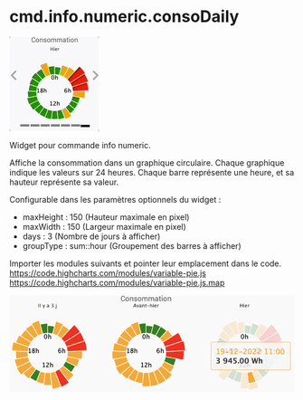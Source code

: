 # cmd.info.numeric.consoDaily
![Dashboard hover](/img/DashboardCarousel.gif)

Widget pour commande info numeric.

Affiche la consommation dans un graphique circulaire.
Chaque graphique indique les valeurs sur 24 heures.
Chaque barre représente une heure, et sa hauteur représente sa valeur.

Configurable dans les paramètres optionnels du widget :
- maxHeight : 150 (Hauteur maximale en pixel)
- maxWidth : 150 (Largeur maximale en pixel)
- days : 3 (Nombre de jours à afficher)
- groupType : sum::hour (Groupement des barres à afficher)

Importer les modules suivants et pointer leur emplacement dans le code.
https://code.highcharts.com/modules/variable-pie.js
https://code.highcharts.com/modules/variable-pie.js.map

![Dashboard par défaut](/img/DashboardDefault.png)
